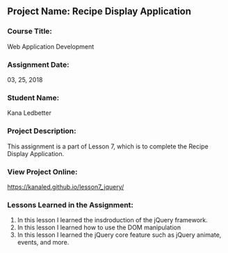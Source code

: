 ## Project Name:  Recipe Display Application

### Course Title:
Web Application Development

### Assignment Date:  
03, 25, 2018

### Student Name:  
Kana Ledbetter

### Project Description:
This assignment is a part of Lesson 7, which is to complete the Recipe Display Application.

### View Project Online:
https://kanaled.github.io/lesson7_jquery/

### Lessons Learned in the Assignment:
1. In this lesson I learned the insdroduction of the jQuery framework.
2. In this lesson I learned how to use the DOM manipulation
3. In this lesson I learned the jQuery core feature such as jQuery animate, events, and more.

